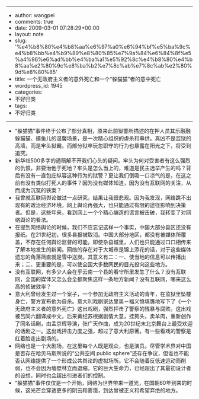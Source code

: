 - --
- author: wangpei
- comments: true
- date: 2009-03-01 07:28:29+00:00
- layout: note
- slug: '%e4%b8%80%e4%b8%aa%e6%97%a0%e6%94%bf%e5%ba%9c%e4%b8%bb%e4%b9%89%e8%80%85%e7%9a%84%e6%84%8f%e5%a4%96%e6%ad%bb%e4%ba%a1%e5%92%8c%e4%b8%80%e4%b8%aa%e2%80%9c%e8%ba%b2%e7%8c%ab%e7%8c%ab%e2%80%9d%e8%80%85'
- title: 一个无政府主义者的意外死亡和一个“躲猫猫”者的意中死亡
- wordpress_id: 1945
- categories:
- 不好归类
- tags:
- 不好归类
- --
- “躲猫猫”事件终于公布了部分真相，原来此前狱警所描述的在押人员其乐融融躲猫猫、摸鱼儿的温馨场景，是一次精心组织的虐杀和串供。真凶不是监狱的高墙，而是牢头狱霸。而部分狱卒玩忽职守的行为也暴露在阳光之下，将受到追究。
- 新华社500多字的通稿解不开我们心头的疑问。牢头为何对受害者有这么强烈的仇恨，非要治他于死地？牢头是怎么当上的，难道是民主选举产生的吗？背后有没有一直包庇纵容这种行为的狱警？更让我们倒吸一口凉气的是，在这之前有没有类似打死人的事件？因为没有媒体知道，因为没有互联网的关注，从而成为沉冤的铁案？
- 我曾就互联网舆论做过一点研究，结果让我很悲观。因为我发现，网络跳不出现有的政治经济环境，网上舆论再强大，也只能通过有限的途径影响到决策者。但是，这些年来，看到网上一个个精心编造的谎言被击破，我转变了对网络舆论的看法。
- 在提到网络舆论的时候，我们不应忘记这样一个事实，中国大部分县区还没有报纸。在21世纪初，很多县报被取消。中国大部分地区，都没有被媒体所覆盖，不存在任何舆论监督的可能。即使杂县城里，人们也只能通过口口相传来了解本地发生的新闻。网络的存在对于大城市是锦上添花的话，对于这些媒体遗忘的角落简直就是雪中送炭。其意义有二：一、使当地的信息可以传播出来；二、更重要的是，可以使全国大多数网民的目光投向这些地方。
- 没有互联网，有多少人会在乎云南一个县的看守所里发生了什么？没有互联网，全国的媒体又怎么会全都聚焦这样一条地方新闻？没有互联网，哪来这么高的侦破效率？
- 意大利曾经发生过一个案子，一个参加无政府主义活动的青年，在监狱里坠楼身亡，警方宣布他为自杀。意大利戏剧家达里奥－福义愤填膺地写下了《一个无政府主义者的意外死亡》这出戏剧，强烈抨击了警察的残暴与腐败。这出戏被吕同六翻译成中文，后来黄纪苏根据剧情大意，挂狗头，卖羊肉，重新创作了同名话剧，由孟京辉导演，张广天作曲，成为20世纪末北京舞台上最受欢迎的话剧之一。这出戏抨击力度之强，超过了意大利原著。有一些看戏的警察是红着脸走出剧场的。
- 网络也是一个大剧场，在这里每个人既是观众，也是演员。尽管学术界对中国是否存在哈贝马斯所说的“公共空间 public sphere”还存在争议，但谁也不能否认网络提供了一个形成公共舆论的虚拟场所。它不会随着反低速运动而削弱，也不会因为墙壁林立而退缩。它的巨大生命力，已经超出了其最初设计者的设想，同时也会超出引进者们的控制。
- “躲猫猫”事件仅仅是一个开始，网络为世界带来一道光，在国朝60年到来的时候，这光芒会穿透更多的阴云和雾霭，到达曾被正义和希望弃绝的地方。
